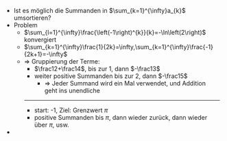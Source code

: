 - Ist es möglich die Summanden in $\sum_{k=1}^{\infty}a_{k}$ umsortieren?
- Problem
	- $\sum_{l=1}^{\infty}\frac{\left(-1\right)^{k}}{k}=-\ln\left(2\right)$ konvergiert
	- $\sum_{k=1}^{\infty}\frac{1}{2k}=\infty,\sum_{k=1}^{\infty}\frac{-1}{2k+1}=-\infty$
	- => Gruppierung der Terme:
		- $\frac12+\frac14$, bis zur 1, dann $-\frac13$
		- weiter positive Summanden bis zur 2, dann $-\frac15$
			- => Jeder Summand wird ein Mal verwendet, und Addition geht ins unendliche
		- ---
		- start: -1, Ziel: Grenzwert $\pi$
		- positive Summanden bis $\pi$, dann wieder zurück, dann wieder über $\pi$, usw.
-
